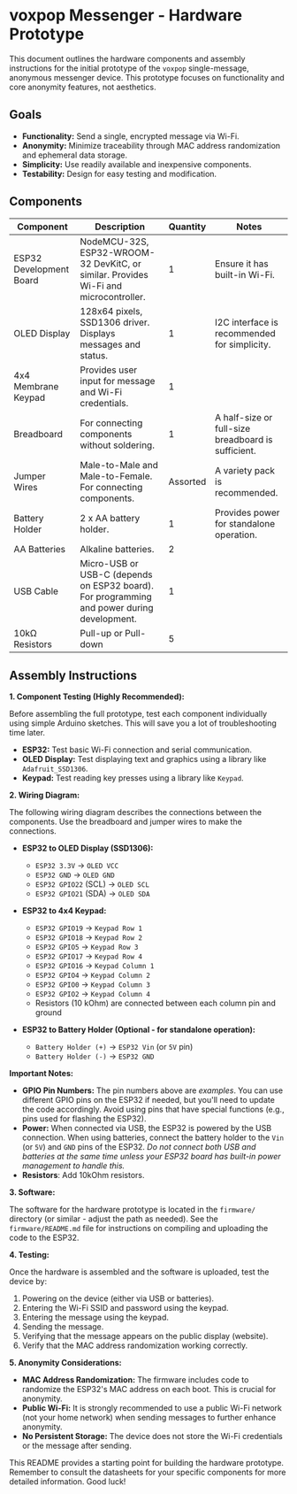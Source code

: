 # voxpop Messenger - Hardware Prototype

This document outlines the hardware components and assembly instructions for the initial prototype of the `voxpop` single-message, anonymous messenger device. This prototype focuses on functionality and core anonymity features, not aesthetics.

## Goals

*   **Functionality:** Send a single, encrypted message via Wi-Fi.
*   **Anonymity:** Minimize traceability through MAC address randomization and ephemeral data storage.
*   **Simplicity:** Use readily available and inexpensive components.
*   **Testability:** Design for easy testing and modification.

## Components

| Component                     | Description                                                                                                | Quantity | Notes                                                                                                                  |
| ----------------------------- | ---------------------------------------------------------------------------------------------------------- | -------- | ---------------------------------------------------------------------------------------------------------------------- |
| ESP32 Development Board       | NodeMCU-32S, ESP32-WROOM-32 DevKitC, or similar. Provides Wi-Fi and microcontroller.                      | 1        | Ensure it has built-in Wi-Fi.                                                                                            |
| OLED Display                  | 128x64 pixels, SSD1306 driver.  Displays messages and status.                                                 | 1        | I2C interface is recommended for simplicity.                                                                          |
| 4x4 Membrane Keypad          | Provides user input for message and Wi-Fi credentials.                                                    | 1        |                                                                                                                        |
| Breadboard                    | For connecting components without soldering.                                                                 | 1        | A half-size or full-size breadboard is sufficient.                                                                  |
| Jumper Wires                 | Male-to-Male and Male-to-Female. For connecting components.                                                     | Assorted | A variety pack is recommended.                                                                                        |
| Battery Holder                | 2 x AA battery holder.                                                                                    | 1        | Provides power for standalone operation.                                                                               |
| AA Batteries                 | Alkaline batteries.                                                                                         | 2        |                                                                                                                        |
| USB Cable                    | Micro-USB or USB-C (depends on ESP32 board). For programming and power during development.                  | 1        |                                                                                                                        |
| 10kΩ Resistors | Pull-up or Pull-down | 5 |

## Assembly Instructions

**1. Component Testing (Highly Recommended):**

Before assembling the full prototype, test each component individually using simple Arduino sketches.  This will save you a lot of troubleshooting time later.

*   **ESP32:** Test basic Wi-Fi connection and serial communication.
*   **OLED Display:** Test displaying text and graphics using a library like `Adafruit_SSD1306`.
*   **Keypad:** Test reading key presses using a library like `Keypad`.

**2. Wiring Diagram:**

The following wiring diagram describes the connections between the components.  Use the breadboard and jumper wires to make the connections.

   *   **ESP32 to OLED Display (SSD1306):**

        *   `ESP32 3.3V`  ->  `OLED VCC`
        *   `ESP32 GND`   ->  `OLED GND`
        *   `ESP32 GPIO22` (SCL) ->  `OLED SCL`
        *   `ESP32 GPIO21` (SDA) ->  `OLED SDA`

   *   **ESP32 to 4x4 Keypad:**

        *   `ESP32 GPIO19` -> `Keypad Row 1`
        *   `ESP32 GPIO18` -> `Keypad Row 2`
        *   `ESP32 GPIO5`  -> `Keypad Row 3`
        *   `ESP32 GPIO17` -> `Keypad Row 4`
        *   `ESP32 GPIO16` -> `Keypad Column 1`
        *   `ESP32 GPIO4`  -> `Keypad Column 2`
        *   `ESP32 GPIO0`  -> `Keypad Column 3`
        *   `ESP32 GPIO2`  -> `Keypad Column 4`
        *    Resistors (10 kOhm) are connected between each column pin and ground

   * **ESP32 to Battery Holder (Optional - for standalone operation):**
        *  `Battery Holder (+)` -> `ESP32 Vin` (or `5V` pin)
        *  `Battery Holder (-)` -> `ESP32 GND`

**Important Notes:**

*   **GPIO Pin Numbers:** The pin numbers above are *examples*.  You can use different GPIO pins on the ESP32 if needed, but you'll need to update the code accordingly.  Avoid using pins that have special functions (e.g., pins used for flashing the ESP32).
*   **Power:** When connected via USB, the ESP32 is powered by the USB connection.  When using batteries, connect the battery holder to the `Vin` (or `5V`) and `GND` pins of the ESP32.  *Do not connect both USB and batteries at the same time unless your ESP32 board has built-in power management to handle this.*
* **Resistors**: Add 10kOhm resistors.

**3. Software:**

The software for the hardware prototype is located in the `firmware/` directory (or similar - adjust the path as needed).  See the `firmware/README.md` file for instructions on compiling and uploading the code to the ESP32.

**4. Testing:**

Once the hardware is assembled and the software is uploaded, test the device by:

1.  Powering on the device (either via USB or batteries).
2.  Entering the Wi-Fi SSID and password using the keypad.
3.  Entering the message using the keypad.
4.  Sending the message.
5.  Verifying that the message appears on the public display (website).
6. Verify that the MAC address randomization working correctly.

**5. Anonymity Considerations:**

*   **MAC Address Randomization:** The firmware includes code to randomize the ESP32's MAC address on each boot. This is crucial for anonymity.
*   **Public Wi-Fi:** It is strongly recommended to use a public Wi-Fi network (not your home network) when sending messages to further enhance anonymity.
*   **No Persistent Storage:** The device does not store the Wi-Fi credentials or the message after sending.

This README provides a starting point for building the hardware prototype. Remember to consult the datasheets for your specific components for more detailed information. Good luck!
